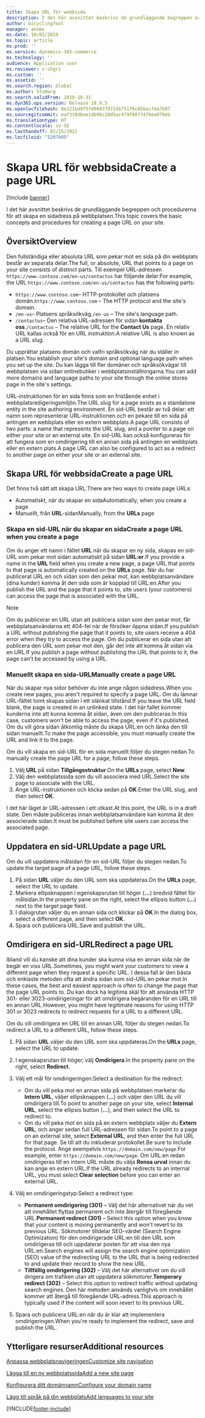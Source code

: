```yaml
---
title: Skapa URL för webbsida
description: I det här avsnittet beskrivs de grundläggande begreppen och procedurerna för att skapa en sidadress på webbplatsen.
author: bicyclingfool
manager: annbe
ms.date: 10/01/2019
ms.topic: article
ms.prod: ''
ms.service: dynamics-365-commerce
ms.technology: ''
audience: Application user
ms.reviewer: v-chgri
ms.custom: ''
ms.assetid: ''
ms.search.region: Global
ms.author: StuHarg
ms.search.validFrom: 2019-10-31
ms.dyn365.ops.version: Release 10.0.5
ms.openlocfilehash: 8e221bd975fd984379724b751f6c026acfda7b07
ms.sourcegitcommit: eaf330dbee1db96c20d5ac479f007747bea079eb
ms.translationtype: HT
ms.contentlocale: sv-SE
ms.lasthandoff: 02/15/2021
ms.locfileid: "5207905"
---
```

# <a name="create-a-page-url"></a><span data-ttu-id="e9594-103">Skapa URL för webbsida</span><span class="sxs-lookup"><span data-stu-id="e9594-103">Create a page URL</span></span>


[!include [banner](includes/banner.md)]

<span data-ttu-id="e9594-104">I det här avsnittet beskrivs de grundläggande begreppen och procedurerna för att skapa en sidadress på webbplatsen.</span><span class="sxs-lookup"><span data-stu-id="e9594-104">This topic covers the basic concepts and procedures for creating a page URL on your site.</span></span>

## <a name="overview"></a><span data-ttu-id="e9594-105">Översikt</span><span class="sxs-lookup"><span data-stu-id="e9594-105">Overview</span></span>

<span data-ttu-id="e9594-106">Den fullständiga eller absoluta URL som pekar mot en sida på din webbplats består av separata delar.</span><span class="sxs-lookup"><span data-stu-id="e9594-106">The full, or absolute, URL that points to a page on your site consists of distinct parts.</span></span> <span data-ttu-id="e9594-107">Till exempel URL-adressen `https://www.contoso.com/en-us/contactus` har följande delar:</span><span class="sxs-lookup"><span data-stu-id="e9594-107">For example, the URL `https://www.contoso.com/en-us/contactus` has the following parts:</span></span>

- <span data-ttu-id="e9594-108">`https://www.contoso.com`– HTTP-protokollet och platsens domän.</span><span class="sxs-lookup"><span data-stu-id="e9594-108">`https://www.contoso.com` – The HTTP protocol and the site's domain.</span></span>
- <span data-ttu-id="e9594-109">`/en-us`– Platsens språksökväg.</span><span class="sxs-lookup"><span data-stu-id="e9594-109">`/en-us` – The site's language path.</span></span>
- <span data-ttu-id="e9594-110">`/contactus`– Den relativa URL-adressen för sidan **kontakta oss**.</span><span class="sxs-lookup"><span data-stu-id="e9594-110">`/contactus` – The relative URL for the **Contact Us** page.</span></span> <span data-ttu-id="e9594-111">En relativ URL kallas också för en URL *instruktion*.</span><span class="sxs-lookup"><span data-stu-id="e9594-111">A relative URL is also known as a URL *slug*.</span></span>

<span data-ttu-id="e9594-112">Du upprättar platsens domän och valfri språksökväg när du ställer in platsen.</span><span class="sxs-lookup"><span data-stu-id="e9594-112">You establish your site's domain and optional language path when you set up the site.</span></span> <span data-ttu-id="e9594-113">Du kan lägga till fler domäner och språksökvägar till webbplatsen via sidan onlinebutiker i webbplatsinställningarna.</span><span class="sxs-lookup"><span data-stu-id="e9594-113">You can add more domains and language paths to your site through the online stores page in the site's settings.</span></span>

<span data-ttu-id="e9594-114">URL-instruktionen för en sida finns som en fristående enhet i webbplatsredigeringsmiljön.</span><span class="sxs-lookup"><span data-stu-id="e9594-114">The URL slug for a page exists as a standalone entity in the site authoring environment.</span></span> <span data-ttu-id="e9594-115">En sid-URL består av två delar: ett namn som representerar URL-instruktionen och en pekare till en sida på antingen en webbplats eller en extern webbplats.</span><span class="sxs-lookup"><span data-stu-id="e9594-115">A page URL consists of two parts: a name that represents the URL slug, and a pointer to a page on either your site or an external site.</span></span> <span data-ttu-id="e9594-116">En sid-URL kan också konfigureras för att fungera som en omdirigering till en annan sida på antingen en webbplats eller en extern plats.</span><span class="sxs-lookup"><span data-stu-id="e9594-116">A page URL can also be configured to act as a redirect to another page on either your site or an external site.</span></span>

## <a name="create-a-page-url"></a><span data-ttu-id="e9594-117">Skapa URL för webbsida</span><span class="sxs-lookup"><span data-stu-id="e9594-117">Create a page URL</span></span>

<span data-ttu-id="e9594-118">Det finns två sätt att skapa URL:</span><span class="sxs-lookup"><span data-stu-id="e9594-118">There are two ways to create page URLs:</span></span>

- <span data-ttu-id="e9594-119">Automatiskt, när du skapar en sida</span><span class="sxs-lookup"><span data-stu-id="e9594-119">Automatically, when you create a page</span></span>
- <span data-ttu-id="e9594-120">Manuellt, från **URL**-sidan</span><span class="sxs-lookup"><span data-stu-id="e9594-120">Manually, from the **URLs** page</span></span>

### <a name="create-a-page-url-when-you-create-a-page"></a><span data-ttu-id="e9594-121">Skapa en sid-URL när du skapar en sida</span><span class="sxs-lookup"><span data-stu-id="e9594-121">Create a page URL when you create a page</span></span>

<span data-ttu-id="e9594-122">Om du anger ett namn i fältet **URL** när du skapar en ny sida, skapas en sid-URL som pekar mot sidan automatiskt på sidan **URL:er**.</span><span class="sxs-lookup"><span data-stu-id="e9594-122">If you provide a name in the **URL** field when you create a new page, a page URL that points to that page is automatically created on the **URLs** page.</span></span> <span data-ttu-id="e9594-123">När du har publicerat URL:en och sidan som den pekar mot, kan webbplatsanvändare (dina kunder) komma åt den sida som är kopplad till URL:en.</span><span class="sxs-lookup"><span data-stu-id="e9594-123">After you publish the URL and the page that it points to, site users (your customers) can access the page that is associated with the URL.</span></span>

> [!NOTE]
> <span data-ttu-id="e9594-124">Om du publicerar en URL utan att publicera sidan som den pekar mot, får webbplatsanvändarna ett 404-fel när de försöker öppna sidan.</span><span class="sxs-lookup"><span data-stu-id="e9594-124">If you publish a URL without publishing the page that it points to, site users receive a 404 error when they try to access the page.</span></span> <span data-ttu-id="e9594-125">Om du publicerar en sida utan att publicera den URL som pekar mot den, går det inte att komma åt sidan via en URL.</span><span class="sxs-lookup"><span data-stu-id="e9594-125">If you publish a page without publishing the URL that points to it, the page can't be accessed by using a URL.</span></span>

### <a name="manually-create-a-page-url"></a><span data-ttu-id="e9594-126">Manuellt skapa en sida-URL</span><span class="sxs-lookup"><span data-stu-id="e9594-126">Manually create a page URL</span></span>

<span data-ttu-id="e9594-127">När du skapar nya sidor behöver du inte ange någon sidadress.</span><span class="sxs-lookup"><span data-stu-id="e9594-127">When you create new pages, you aren't required to specify a page URL.</span></span> <span data-ttu-id="e9594-128">Om du lämnar URL-fältet tomt skapas sidan i ett olänkat tillstånd.</span><span class="sxs-lookup"><span data-stu-id="e9594-128">If you leave the URL field blank, the page is created in an unlinked state.</span></span> <span data-ttu-id="e9594-129">I det här fallet kommer kunderna inte att kunna komma åt sidan, även om den publiceras.</span><span class="sxs-lookup"><span data-stu-id="e9594-129">In this case, customers won't be able to access the page, even if it's published.</span></span> <span data-ttu-id="e9594-130">Om du vill göra sidan åtkomlig måste du skapa URL:en och länka den till sidan manuellt.</span><span class="sxs-lookup"><span data-stu-id="e9594-130">To make the page accessible, you must manually create the URL and link it to the page.</span></span>

<span data-ttu-id="e9594-131">Om du vill skapa en sid-URL för en sida manuellt följer du stegen nedan.</span><span class="sxs-lookup"><span data-stu-id="e9594-131">To manually create the page URL for a page, follow these steps.</span></span>

1. <span data-ttu-id="e9594-132">Välj **URL** på sidan **Tillgångsstruktur**.</span><span class="sxs-lookup"><span data-stu-id="e9594-132">On the **URLs** page, select **New**.</span></span>
1. <span data-ttu-id="e9594-133">Välj den webbplatssida som du vill associera med URL.</span><span class="sxs-lookup"><span data-stu-id="e9594-133">Select the site page to associate with the URL.</span></span>
1. <span data-ttu-id="e9594-134">Ange URL-instruktionen och klicka sedan på **OK**.</span><span class="sxs-lookup"><span data-stu-id="e9594-134">Enter the URL slug, and then select **OK**.</span></span>

<span data-ttu-id="e9594-135">I det här läget är URL-adressen i ett utkast.</span><span class="sxs-lookup"><span data-stu-id="e9594-135">At this point, the URL is in a draft state.</span></span> <span data-ttu-id="e9594-136">Den måste publiceras innan webbplatsanvändare kan komma åt den associerade sidan.</span><span class="sxs-lookup"><span data-stu-id="e9594-136">It must be published before site users can access the associated page.</span></span>

## <a name="update-a-page-url"></a><span data-ttu-id="e9594-137">Uppdatera en sid-URL</span><span class="sxs-lookup"><span data-stu-id="e9594-137">Update a page URL</span></span>

<span data-ttu-id="e9594-138">Om du vill uppdatera målsidan för en sid-URL följer du stegen nedan.</span><span class="sxs-lookup"><span data-stu-id="e9594-138">To update the target page of a page URL, follow these steps.</span></span>

1. <span data-ttu-id="e9594-139">På sidan **URL** väljer du den URL som ska uppdateras.</span><span class="sxs-lookup"><span data-stu-id="e9594-139">On the **URLs** page, select the URL to update.</span></span>
1. <span data-ttu-id="e9594-140">Markera ellipsknappen i egenskapsrutan till höger (**...**) bredvid fältet för målsidan.</span><span class="sxs-lookup"><span data-stu-id="e9594-140">In the property pane on the right, select the ellipsis button (**...**) next to the target page field.</span></span>
1. <span data-ttu-id="e9594-141">I dialogrutan väljer du en annan sida och klickar på **OK**.</span><span class="sxs-lookup"><span data-stu-id="e9594-141">In the dialog box, select a different page, and then select **OK**.</span></span>
1. <span data-ttu-id="e9594-142">Spara och publicera URL.</span><span class="sxs-lookup"><span data-stu-id="e9594-142">Save and publish the URL.</span></span>

## <a name="redirect-a-page-url"></a><span data-ttu-id="e9594-143">Omdirigera en sid-URL</span><span class="sxs-lookup"><span data-stu-id="e9594-143">Redirect a page URL</span></span>

<span data-ttu-id="e9594-144">Ibland vill du kanske att dina kunder ska kunna visa en annan sida när de begär en viss URL.</span><span class="sxs-lookup"><span data-stu-id="e9594-144">Sometimes, you might want your customers to view a different page when they request a specific URL.</span></span> <span data-ttu-id="e9594-145">I dessa fall är den bästa och enklaste metoden ofta att ändra sidan som sid-URL:en pekar mot.</span><span class="sxs-lookup"><span data-stu-id="e9594-145">In these cases, the best and easiest approach is often to change the page that the page URL points to.</span></span> <span data-ttu-id="e9594-146">Du kan dock ha legitima skäl för att använda HTTP 301- eller 3023-omdirigeringar för att omdirigera begäranden för en URL till en annan URL.</span><span class="sxs-lookup"><span data-stu-id="e9594-146">However, you might have legitimate reasons for using HTTP 301 or 3023 redirects to redirect requests for a URL to a different URL.</span></span>

<span data-ttu-id="e9594-147">Om du vill omdirigera en URL till en annan URL följer du stegen nedan.</span><span class="sxs-lookup"><span data-stu-id="e9594-147">To redirect a URL to a different URL, follow these steps.</span></span>

1. <span data-ttu-id="e9594-148">På sidan **URL** väljer du den URL som ska uppdateras.</span><span class="sxs-lookup"><span data-stu-id="e9594-148">On the **URLs** page, select the URL to update.</span></span>
1. <span data-ttu-id="e9594-149">I egenskapsrutan till höger, välj **Omdirigera**.</span><span class="sxs-lookup"><span data-stu-id="e9594-149">In the property pane on the right, select **Redirect**.</span></span>
1. <span data-ttu-id="e9594-150">Välj ett mål för omdirigeringen:</span><span class="sxs-lookup"><span data-stu-id="e9594-150">Select a destination for the redirect:</span></span>

    - <span data-ttu-id="e9594-151">Om du vill peka mot en annan sida på webbplatsen markerar du **Intern URL**, väljer ellipsknappen (**...**) och väljer den URL du vill omdirigera till.</span><span class="sxs-lookup"><span data-stu-id="e9594-151">To point to another page on your site, select **Internal URL**, select the ellipsis button (**...**), and then select the URL to redirect to.</span></span>
    - <span data-ttu-id="e9594-152">Om du vill peka mot en sida på en extern webbplats väljer du **Extern URL**, och anger sedan full URL-adressen för sidan.</span><span class="sxs-lookup"><span data-stu-id="e9594-152">To point to a page on an external site, select **External URL**, and then enter the full URL for that page.</span></span> <span data-ttu-id="e9594-153">Se till att du inkluderar protokollet.</span><span class="sxs-lookup"><span data-stu-id="e9594-153">Be sure to include the protocol.</span></span> <span data-ttu-id="e9594-154">Ange exempelvis `https://domain.com/new/page`.</span><span class="sxs-lookup"><span data-stu-id="e9594-154">For example, enter `https://domain.com/new/page`.</span></span> <span data-ttu-id="e9594-155">Om URL:en redan omdirigeras till en intern URL måste du välja **Rensa urval** innan du kan ange en extern URL.</span><span class="sxs-lookup"><span data-stu-id="e9594-155">If the URL already redirects to an internal URL, you must select **Clear selection** before you can enter an external URL.</span></span>

1. <span data-ttu-id="e9594-156">Välj en omdirigeringstyp:</span><span class="sxs-lookup"><span data-stu-id="e9594-156">Select a redirect type:</span></span>

    - <span data-ttu-id="e9594-157">**Permanent omdirigering (301)** – Välj det här alternativet när du vet att innehållet flyttas permanent och inte återgår till föregående URL.</span><span class="sxs-lookup"><span data-stu-id="e9594-157">**Permanent redirect (301)** – Select this option when you know that your content is moving permanently and won't revert to its previous URL.</span></span> <span data-ttu-id="e9594-158">Sökmotorer tilldelar SEO-värdet (Search Engine Optimization) för den omdirigerade URL:en till den URL som omdirigeras till och uppdaterar posten för att visa den nya URL:en.</span><span class="sxs-lookup"><span data-stu-id="e9594-158">Search engines will assign the search engine optimization (SEO) value of the redirecting URL to the URL that is being redirected to and update their record to show the new URL.</span></span> 
    - <span data-ttu-id="e9594-159">**Tillfällig omdirigering (302)** – Välj det här alternativet om du vill dirigera om trafiken utan att uppdatera sökmotorer.</span><span class="sxs-lookup"><span data-stu-id="e9594-159">**Temporary redirect (302)** – Select this option to redirect traffic without updating search engines.</span></span> <span data-ttu-id="e9594-160">Den här metoden används vanligtvis om innehållet kommer att återgå till föregående URL-adress.</span><span class="sxs-lookup"><span data-stu-id="e9594-160">This approach is typically used if the content will soon revert to its previous URL.</span></span>

1. <span data-ttu-id="e9594-161">Spara och publicera URL:en när du är klar att implementera omdirigeringen.</span><span class="sxs-lookup"><span data-stu-id="e9594-161">When you're ready to implement the redirect, save and publish the URL.</span></span>

## <a name="additional-resources"></a><span data-ttu-id="e9594-162">Ytterligare resurser</span><span class="sxs-lookup"><span data-stu-id="e9594-162">Additional resources</span></span>

[<span data-ttu-id="e9594-163">Anpassa webbplatsnavigeringen</span><span class="sxs-lookup"><span data-stu-id="e9594-163">Customize site navigation</span></span>](customize-site-navigation.md)

[<span data-ttu-id="e9594-164">Lägga till en ny webbplatssida</span><span class="sxs-lookup"><span data-stu-id="e9594-164">Add a new site page</span></span>](add-new-page.md)

[<span data-ttu-id="e9594-165">Konfigurera ditt domännamn</span><span class="sxs-lookup"><span data-stu-id="e9594-165">Configure your domain name</span></span>](configure-your-domain-name.md)

[<span data-ttu-id="e9594-166">Lägg till språk på din webbplats</span><span class="sxs-lookup"><span data-stu-id="e9594-166">Add languages to your site</span></span>](add-languages-to-site.md)


[!INCLUDE[footer-include](../includes/footer-banner.md)]